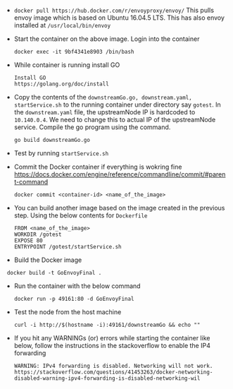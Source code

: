 * `docker pull https://hub.docker.com/r/envoyproxy/envoy/`
   This pulls envoy image which is based on Ubuntu 16.04.5 LTS. This has also envoy installed at `/usr/local/bin/envoy`

* Start the container on the above image. Login into the container
   ```
   docker exec -it 9bf4341e8903 /bin/bash
   ```

* While container is running install GO 
   ```
   Install GO
   https://golang.org/doc/install
   ```

* Copy the contents of the `downstreamGo.go, downstream.yaml, startService.sh` to the running container under 
   directory say `gotest`. In the `downstream.yaml` file, the upstreamNode IP is hardcoded to `10.140.0.4`. 
   We need to change this to actual IP of the upstreamNode service. Compile the go program using the command.
   ```
   go build downstreamGo.go
   ```

* Test by running `startService.sh`

* Commit the Docker container if everything is wokring fine
   https://docs.docker.com/engine/reference/commandline/commit/#parent-command
   ```
   docker commit <container-id> <name_of_the_image>
   ```

* You can build another image based on the image created in the previous step. Using the below contents for `Dockerfile`
  ```
  FROM <name_of_the_image>
  WORKDIR /gotest
  EXPOSE 80
  ENTRYPOINT /gotest/startService.sh
  ```
  
* Build the Docker image
 ```
  docker build -t GoEnvoyFinal .
 ```

* Run the container with the below command
   ```
   docker run -p 49161:80 -d GoEnvoyFinal
   ```

* Test the node from the host machine
   ```
   curl -i http://$(hostname -i):49161/downstreamGo && echo ""
   ```
* If you hit any WARNINGs (or) errors while starting the container like below, follow the instructions in the stackoverflow to enable the IP4 forwarding
   
   ```
   WARNING: IPv4 forwarding is disabled. Networking will not work.
   https://stackoverflow.com/questions/41453263/docker-networking-disabled-warning-ipv4-forwarding-is-disabled-networking-wil
   ```

